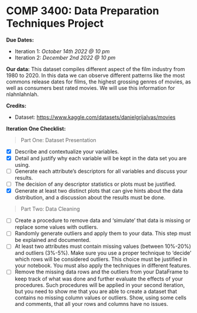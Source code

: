 # COMP 3400: Data Preparation Techniques Project

**Due Dates:**
  - Iteration 1: *October 14th 2022 @ 10 pm*
  - Iteration 2: *December 2nd 2022 @ 10 pm*

**Our data:** 
This dataset compiles different aspect of the film industry from 1980 to 2020. In this data we can observe different patterns like the most commons release dates for films, the highest grossing genres of movies, as well as consumers best rated movies. We will use this information for nlahnlahnlah.

**Credits:**
- Dataset: https://www.kaggle.com/datasets/danielgrijalvas/movies

**Iteration One Checklist:**

> Part One: Dataset Presentation
- [x] Describe and contextualize your variables.
- [x] Detail and justify why each variable will be kept in the data set you are using.
- [ ] Generate each attribute’s descriptors for all variables and discuss your results.
- [ ] The decision of any descriptor statistics or plots must be justified.
- [x] Generate at least two distinct plots that can give hints about the data
distribution, and a discussion about the results must be done. 

> Part Two: Data Cleaning
- [ ] Create a procedure to remove data and ‘simulate’ that data is missing or replace some values with outliers.
- [ ] Randomly generate outliers and apply them to your data. This step must be explained and documented.
- [ ] At least two attributes must contain missing values (between 10%-20%) and outliers (3%-5%). Make sure you use a proper technique to ‘decide’ which rows will be considered outliers. This choice must be justified in your notebook. You must also apply the techniques in different features.
- [ ] Remove the missing data rows and the outliers from your DataFrame to keep track of what was done and further evaluate the effects of your procedures. Such procedures will be applied in your second iteration, but you need to show me that you are able to create a dataset that contains no missing column values or outliers. Show, using some cells and comments, that all your rows and columns have no issues.
